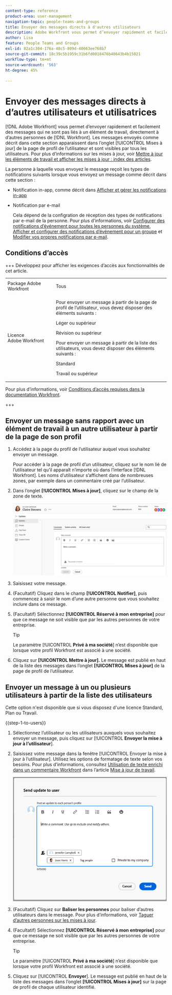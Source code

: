 ```yaml
---
content-type: reference
product-area: user-management
navigation-topic: people-teams-and-groups
title: Envoyer des messages directs à d'autres utilisateurs
description: Adobe Workfront vous permet d’envoyer rapidement et facilement des messages qui ne sont pas liés à un élément de travail directement à d’autres personnes de Workfront.
author: Lisa
feature: People Teams and Groups
exl-id: 82a1c304-176a-48c5-809d-40663ee768b7
source-git-commit: 18c39c5b1959c31b6fd0018476b48643b4b15021
workflow-type: tm+mt
source-wordcount: '563'
ht-degree: 45%

---
```


# Envoyer des messages directs à d’autres utilisateurs et utilisatrices

[!DNL Adobe Workfront] vous permet d’envoyer rapidement et facilement des messages qui ne sont pas liés à un élément de travail, directement à d’autres personnes de [!DNL Workfront]. Les messages envoyés comme décrit dans cette section apparaissent dans l’onglet [!UICONTROL Mises à jour] de la page de profil de l’utilisateur et sont visibles par tous les utilisateurs. Pour plus d’informations sur les mises à jour, voir [Mettre à jour les éléments de travail et afficher les mises à jour : index des articles](../../workfront-basics/updating-work-items-and-viewing-updates/update-work-items-and-view-updates.md).

La personne à laquelle vous envoyez le message reçoit les types de notifications suivants lorsque vous envoyez un message comme décrit dans cette section :

* Notification in-app, comme décrit dans [Afficher et gérer les notifications in-app](../../workfront-basics/using-notifications/view-and-manage-in-app-notifications.md)
* Notification par e-mail

  Cela dépend de la configration de réception des types de notifications par e-mail de la personne. Pour plus d’informations, voir [Configurer des notifications d’événement pour toutes les personnes du système](../../administration-and-setup/manage-workfront/emails/configure-event-notifications-for-everyone-in-the-system.md), [Afficher et configurer des notifications d’événement pour un groupe](../../administration-and-setup/manage-groups/create-and-manage-groups/view-and-configure-event-notifications-group.md) et [Modifier vos propres notifications par e-mail](../../workfront-basics/using-notifications/activate-or-deactivate-your-own-event-notifications.md).

## Conditions d’accès

+++ Développez pour afficher les exigences d’accès aux fonctionnalités de cet article.

<table style="table-layout:auto"> 
 <col> 
 <col> 
 <tbody> 
  <tr> 
   <td>Package Adobe Workfront</td> 
   <td><p>Tous</p></td> 
  </tr> 
  <tr> 
   <td>Licence Adobe Workfront</td> 
   <td>
   <p>Pour envoyer un message à partir de la page de profil de l’utilisateur, vous devez disposer des éléments suivants :</P>
   <p>Léger ou supérieur</p>
   <p>Révision ou supérieur</p>
   <p>Pour envoyer un message à partir de la liste des utilisateurs, vous devez disposer des éléments suivants :</p>
   <p>Standard</p>
   <p>Travail ou supérieur</p></td>
  </tr> 
 </tbody> 
</table>

Pour plus d’informations, voir [Conditions d’accès requises dans la documentation Workfront](/help/quicksilver/administration-and-setup/add-users/access-levels-and-object-permissions/access-level-requirements-in-documentation.md).

+++

## Envoyer un message sans rapport avec un élément de travail à un autre utilisateur à partir de la page de son profil

1. Accédez à la page du profil de l’utilisateur auquel vous souhaitez envoyer un message.

   Pour accéder à la page de profil d’un utilisateur, cliquez sur le nom lié de l’utilisateur tel qu’il apparaît n’importe où dans l’interface [!DNL Workfront]. Les noms d’utilisateur s’affichent dans de nombreuses zones, par exemple dans un commentaire créé par l’utilisateur.

1. Dans l’onglet **[!UICONTROL Mises à jour]**, cliquez sur le champ de la zone de texte.

   ![Envoyer un message à la personne sur l’onglet [!UICONTROL Mises à jour]](assets/send-message-to-user-on-updates-tab.png)

1. Saisissez votre message.
1. (Facultatif) Cliquez dans le champ **[!UICONTROL Notifier]**, puis commencez à saisir le nom d’une autre personne que vous souhaitez inclure dans ce message.

1. (Facultatif) Sélectionnez **[!UICONTROL Réservé à mon entreprise]** pour que ce message ne soit visible que par les autres personnes de votre entreprise.

   >[!TIP]
   >
   >Le paramètre [!UICONTROL **Privé à ma société**] n’est disponible que lorsque votre profil Workfront est associé à une société.

1. Cliquez sur **[!UICONTROL Mettre à jour].**
Le message est publié en haut de la liste des messages dans l’onglet **[!UICONTROL Mises à jour]** de la page de profil de l’utilisateur.

## Envoyer un message à un ou plusieurs utilisateurs à partir de la liste des utilisateurs

Cette option n&#39;est disponible que si vous disposez d&#39;une licence Standard, Plan ou Travail.

{{step-1-to-users}}

1. Sélectionnez l’utilisateur ou les utilisateurs auxquels vous souhaitez envoyer un message, puis cliquez sur [!UICONTROL **Envoyer la mise à jour à l’utilisateur**].
1. Saisissez votre message dans la fenêtre [!UICONTROL Envoyer la mise à jour à l’utilisateur]. Utilisez les options de formatage de texte selon vos besoins. Pour plus d’informations, consultez [Utilisation de texte enrichi dans un commentaire Workfront](/help/quicksilver/workfront-basics/updating-work-items-and-viewing-updates/update-work.md#use-rich-text-in-a-workfront-comment) dans l’article [Mise à jour de travail](/help/quicksilver/workfront-basics/updating-work-items-and-viewing-updates/update-work.md).

   ![Envoyez un message à l’utilisateur dans la fenêtre Envoyer la mise à jour à l’utilisateur &#x200B;](assets/send-update-to-user-072825.png)

1. (Facultatif) Cliquez sur **Baliser les personnes** pour baliser d’autres utilisateurs dans le message. Pour plus d’informations, voir [Taguer d’autres personnes sur les mises à jour](/help/quicksilver/workfront-basics/updating-work-items-and-viewing-updates/tag-others-on-updates.md).
1. (Facultatif) Sélectionnez **[!UICONTROL Réservé à mon entreprise]** pour que ce message ne soit visible que par les autres personnes de votre entreprise.

   >[!TIP]
   >
   >Le paramètre [!UICONTROL **Privé à ma société**] n’est disponible que lorsque votre profil Workfront est associé à une société.
1. Cliquez sur [!UICONTROL **Envoyer**].
Le message est publié en haut de la liste des messages dans l’onglet **[!UICONTROL Mises à jour]** sur la page de profil de chaque utilisateur identifié.
